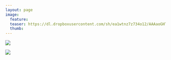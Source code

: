 ```yaml
---
layout: page
image:
  feature:
  teaser: https://dl.dropboxusercontent.com/sh/ea1wtnz7z734o12/AAAaoGHTY6AAhcUbfPCC6Elwa/luontokuvat/syksy/IMG_20141101_074159-245px.jpg
  thumb:
---
```


[![](https://dl.dropboxusercontent.com/sh/ea1wtnz7z734o12/AADFSvBdN2gm08jqjiMJRFu3a/luontokuvat/syksy/IMG_20141101_074214-800px.jpg)](https://dl.dropboxusercontent.com/sh/ea1wtnz7z734o12/AABf8nH1moqWc7cYmtmMvzzOa/luontokuvat/syksy/IMG_20141101_074214.jpg)

[![](https://dl.dropboxusercontent.com/sh/ea1wtnz7z734o12/AABWSbh-Y3PfLxcNh7yJ-VyJa/luontokuvat/syksy/IMG_20141101_074159-800px.jpg)](https://dl.dropboxusercontent.com/sh/ea1wtnz7z734o12/AAChxLLdyDXjDjp1ODUXxoDza/luontokuvat/syksy/IMG_20141101_074159.jpg)
